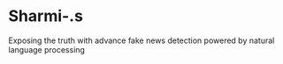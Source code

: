 # Sharmi-.s
Exposing the truth with advance fake news detection powered by natural language processing 
